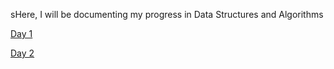 sHere, I will be documenting my progress in Data Structures and Algorithms 

[Day 1](Day-1\readme.md)

[Day 2](Day-2\readme.md)
